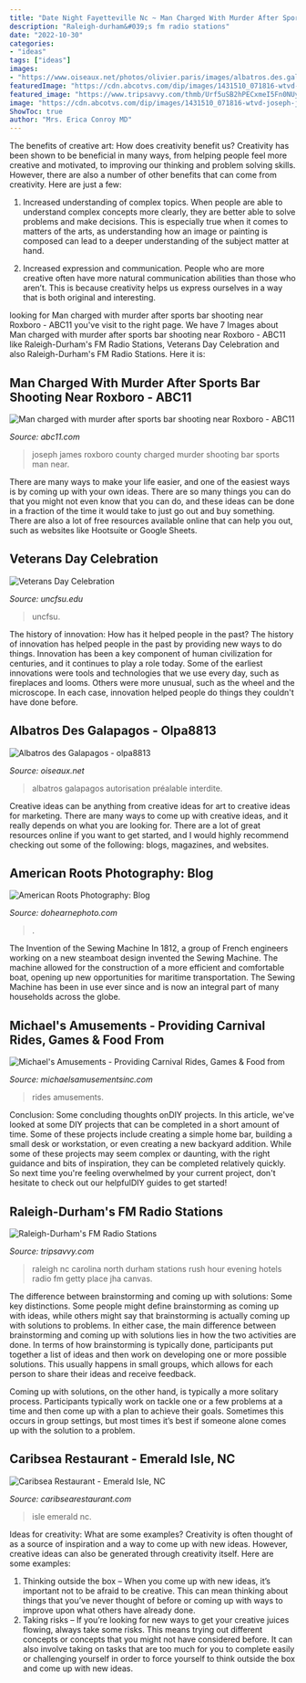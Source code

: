 ```yaml
---
title: "Date Night Fayetteville Nc ~ Man Charged With Murder After Sports Bar Shooting Near Roxboro"
description: "Raleigh-durham&#039;s fm radio stations"
date: "2022-10-30"
categories:
- "ideas"
tags: ["ideas"]
images:
- "https://www.oiseaux.net/photos/olivier.paris/images/albatros.des.galapagos.olpa.1g.800.w.jpg"
featuredImage: "https://cdn.abcotvs.com/dip/images/1431510_071816-wtvd-joseph-james-mug.jpg?w=1600"
featured_image: "https://www.tripsavvy.com/thmb/Urf5uSB2hPECxmeI5Fn0NUyq9yM=/2105x1425/filters:fill(auto,1)/evening-rush-hour-in-raleigh--nc-163319494-596ff1a4c412440011ffe3b2.jpg"
image: "https://cdn.abcotvs.com/dip/images/1431510_071816-wtvd-joseph-james-mug.jpg?w=1600"
ShowToc: true
author: "Mrs. Erica Conroy MD"
---
```



The benefits of creative art: How does creativity benefit us?
Creativity has been shown to be beneficial in many ways, from helping people feel more creative and motivated, to improving our thinking and problem solving skills. However, there are also a number of other benefits that can come from creativity. Here are just a few: 
1. Increased understanding of complex topics. When people are able to understand complex concepts more clearly, they are better able to solve problems and make decisions. This is especially true when it comes to matters of the arts, as understanding how an image or painting is composed can lead to a deeper understanding of the subject matter at hand. 

2. Increased expression and communication. People who are more creative often have more natural communication abilities than those who aren’t. This is because creativity helps us express ourselves in a way that is both original and interesting.

	

		
looking for Man charged with murder after sports bar shooting near Roxboro - ABC11 you've visit to the right page. We have 7 Images about Man charged with murder after sports bar shooting near Roxboro - ABC11 like Raleigh-Durham&#039;s FM Radio Stations, Veterans Day Celebration and also Raleigh-Durham&#039;s FM Radio Stations. Here it is:
		
    
## Man Charged With Murder After Sports Bar Shooting Near Roxboro - ABC11

<img loading=lazy src="https://cdn.abcotvs.com/dip/images/1431510_071816-wtvd-joseph-james-mug.jpg?w=1600" onerror="this.onerror=null;this.src='https://tse3.mm.bing.net/th?id=OIP.A7kPLjweekv30oE8IPXkjwHaEK&amp;pid=15.1';" alt="Man charged with murder after sports bar shooting near Roxboro - ABC11">

_Source: abc11.com_

>joseph james roxboro county charged murder shooting bar sports man near. 

	

There are many ways to make your life easier, and one of the easiest ways is by coming up with your own ideas. There are so many things you can do that you might not even know that you can do, and these ideas can be done in a fraction of the time it would take to just go out and buy something. There are also a lot of free resources available online that can help you out, such as websites like Hootsuite or Google Sheets.

    
## Veterans Day Celebration

<img loading=lazy src="https://www.uncfsu.edu/assets/Images/News/VeteransDay.png" onerror="this.onerror=null;this.src='https://tse4.mm.bing.net/th?id=OIP.5tW8zF3ZObWOVt_dqYQYjAHaK4&amp;pid=15.1';" alt="Veterans Day Celebration">

_Source: uncfsu.edu_

>uncfsu. 

	

The history of innovation: How has it helped people in the past?
The history of innovation has helped people in the past by providing new ways to do things. Innovation has been a key component of human civilization for centuries, and it continues to play a role today. Some of the earliest innovations were tools and technologies that we use every day, such as fireplaces and looms. Others were more unusual, such as the wheel and the microscope. In each case, innovation helped people do things they couldn't have done before.

    
## Albatros Des Galapagos - Olpa8813

<img loading=lazy src="https://www.oiseaux.net/photos/olivier.paris/images/albatros.des.galapagos.olpa.1g.800.w.jpg" onerror="this.onerror=null;this.src='https://tse1.mm.bing.net/th?id=OIP.HlFeh1SvZC-lb_lBRqqffwHaLH&amp;pid=15.1';" alt="Albatros des Galapagos - olpa8813">

_Source: oiseaux.net_

>albatros galapagos autorisation préalable interdite. 

	

Creative ideas can be anything from creative ideas for art to creative ideas for marketing. There are many ways to come up with creative ideas, and it really depends on what you are looking for. There are a lot of great resources online if you want to get started, and I would highly recommend checking out some of the following: blogs, magazines, and websites.

    
## American Roots Photography: Blog

<img loading=lazy src="https://www.dohearnephoto.com/img/s/v-10/p1364437738-5.jpg" onerror="this.onerror=null;this.src='https://tse2.mm.bing.net/th?id=OIP.jNVjMMYB6MKvsQQeeqNKdgHaDj&amp;pid=15.1';" alt="American Roots Photography: Blog">

_Source: dohearnephoto.com_

>. 

	

The Invention of the Sewing Machine
In 1812, a group of French engineers working on a new steamboat design invented the Sewing Machine. The machine allowed for the construction of a more efficient and comfortable boat, opening up new opportunities for maritime transportation. The Sewing Machine has been in use ever since and is now an integral part of many households across the globe.

    
## Michael&#039;s Amusements - Providing Carnival Rides, Games &amp; Food From

<img loading=lazy src="https://michaelsamusementsinc.com/images/site/rides/6A81265D-26A4-4A96-9BD1-1F05204E9BBA.43706.8734606481.jpg" onerror="this.onerror=null;this.src='https://tse3.mm.bing.net/th?id=OIP.uxr2u_uEdiGqk1MNl90IggHaEK&amp;pid=15.1';" alt="Michael&#039;s Amusements - Providing Carnival Rides, Games &amp; Food from">

_Source: michaelsamusementsinc.com_

>rides amusements. 

	

Conclusion: Some concluding thoughts onDIY projects.
In this article, we've looked at some DIY projects that can be completed in a short amount of time. Some of these projects include creating a simple home bar, building a small desk or workstation, or even creating a new backyard addition. While some of these projects may seem complex or daunting, with the right guidance and bits of inspiration, they can be completed relatively quickly. So next time you're feeling overwhelmed by your current project, don't hesitate to check out our helpfulDIY guides to get started!

    
## Raleigh-Durham&#039;s FM Radio Stations

<img loading=lazy src="https://www.tripsavvy.com/thmb/Urf5uSB2hPECxmeI5Fn0NUyq9yM=/2105x1425/filters:fill(auto,1)/evening-rush-hour-in-raleigh--nc-163319494-596ff1a4c412440011ffe3b2.jpg" onerror="this.onerror=null;this.src='https://tse3.mm.bing.net/th?id=OIP.jZNI88qxBqC-a9e4AzCueAHaFA&amp;pid=15.1';" alt="Raleigh-Durham&#039;s FM Radio Stations">

_Source: tripsavvy.com_

>raleigh nc carolina north durham stations rush hour evening hotels radio fm getty place jha canvas. 

	

The difference between brainstorming and coming up with solutions: Some key distinctions.
Some people might define brainstorming as coming up with ideas, while others might say that brainstorming is actually coming up with solutions to problems. In either case, the main difference between brainstorming and coming up with solutions lies in how the two activities are done.
In terms of how brainstorming is typically done, participants put together a list of ideas and then work on developing one or more possible solutions. This usually happens in small groups, which allows for each person to share their ideas and receive feedback.

Coming up with solutions, on the other hand, is typically a more solitary process. Participants typically work on tackle one or a few problems at a time and then come up with a plan to achieve their goals. Sometimes this occurs in group settings, but most times it’s best if someone alone comes up with the solution to a problem.

    
## Caribsea Restaurant - Emerald Isle, NC

<img loading=lazy src="https://caribsearestaurant.com/wp-content/uploads/2019/11/48394445_2471866666189071_7849910335329796096_o.jpg" onerror="this.onerror=null;this.src='https://tse2.mm.bing.net/th?id=OIP.lgRTDLl8Ntm6Ujz5WQNurAHaFJ&amp;pid=15.1';" alt="Caribsea Restaurant - Emerald Isle, NC">

_Source: caribsearestaurant.com_

>isle emerald nc. 

	

Ideas for creativity: What are some examples?
Creativity is often thought of as a source of inspiration and a way to come up with new ideas. However, creative ideas can also be generated through creativity itself. Here are some examples: 
1. Thinking outside the box – When you come up with new ideas, it’s important not to be afraid to be creative. This can mean thinking about things that you’ve never thought of before or coming up with ways to improve upon what others have already done. 
2. Taking risks – If you’re looking for new ways to get your creative juices flowing, always take some risks. This means trying out different concepts or concepts that you might not have considered before. It can also involve taking on tasks that are too much for you to complete easily or challenging yourself in order to force yourself to think outside the box and come up with new ideas.

